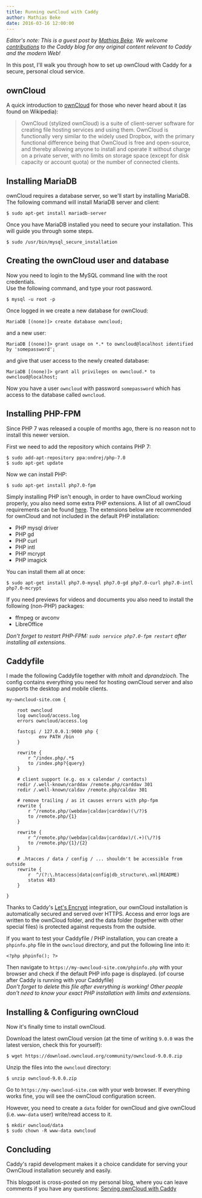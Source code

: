 ```yaml
---
title: Running ownCloud with Caddy
author: Mathias Beke
date: 2016-03-16 12:00:00
---
```


*Editor's note: This is a guest post by [Mathias Beke](https://denbeke.be/blog/). We welcome [contributions](https://github.com/caddyserver/caddyserver.com/pulls) to the Caddy blog for any original content relevant to Caddy and the modern Web!*

In this post, I'll walk you through how to set up ownCloud with Caddy for a secure, personal cloud service.

ownCloud
--------

A quick introduction to [ownCloud](https://owncloud.org) for those who never heard about it (as found on Wikipedia):

> OwnCloud (stylized ownCloud) is a suite of client-server software for creating file hosting services and using them.
> OwnCloud is functionally very similar to the widely used Dropbox, with the primary functional difference being that OwnCloud is free and open-source, and thereby allowing anyone to install and operate it without charge on a private server, with no limits on storage space (except for disk capacity or account quota) or the number of connected clients.


Installing MariaDB
------------------

ownCloud requires a database server, so we'll start by installing MariaDB.  
The following command will install MariaDB server and client:

    $ sudo apt-get install mariadb-server

Once you have MariaDB installed you need to secure your installation. This will guide you through some steps.

    $ sudo /usr/bin/mysql_secure_installation


Creating the ownCloud user and database
---------------------------------------

Now you need to login to the MySQL command line with the root credentials.  
Use the following command, and type your root password.

    $ mysql -u root -p

Once logged in we create a new database for ownCloud:

    MariaDB [(none)]> create database owncloud;

and a new user:

    MariaDB [(none)]> grant usage on *.* to owncloud@localhost identified by 'somepassword';

and give that user access to the newly created database:

    MariaDB [(none)]> grant all privileges on owncloud.* to owncloud@localhost;

Now you have a user `owncloud` with password `somepassword` which has access to the database called `owncloud`.


Installing PHP-FPM
------------------

Since PHP 7 was released a couple of months ago, there is no reason not to install this newer version.

First we need to add the repository which contains PHP 7:

    $ sudo add-apt-repository ppa:ondrej/php-7.0
    $ sudo apt-get update

Now we can install PHP:

    $ sudo apt-get install php7.0-fpm

Simply installing PHP isn't enough, in order to have ownCloud working properly, you also need some extra PHP extensions.
A list of all ownCloud requirements can be found [here](https://doc.owncloud.org/server/7.0/admin_manual/installation/source_installation.html).
The extensions below are recommended for ownCloud and not included in the default PHP installation:

- PHP mysql driver
- PHP gd
- PHP curl
- PHP intl
- PHP mcrypt
- PHP imagick

You can install them all at once:

    $ sudo apt-get install php7.0-mysql php7.0-gd php7.0-curl php7.0-intl php7.0-mcrypt 

If you need previews for videos and documents you also need to install the following (non-PHP) packages:

- ffmpeg or avconv
- LibreOffice

*Don't forget to restart PHP-FPM: `sudo service php7.0-fpm restart` after installing all extensions.*

Caddyfile
---------

I made the following Caddyfile together with *mholt* and *dprandzioch*. The config contains everything you need for hosting ownCloud server and also supports the desktop and mobile clients.

    my-owncloud-site.com {
    
        root owncloud
        log owncloud/access.log
        errors owncloud/access.log
    
        fastcgi / 127.0.0.1:9000 php {
                env PATH /bin
        }
    
        rewrite {
            r ^/index.php/.*$
            to /index.php?{query}
        }
    
        # client support (e.g. os x calendar / contacts)
        redir /.well-known/carddav /remote.php/carddav 301
        redir /.well-known/caldav /remote.php/caldav 301
    
        # remove trailing / as it causes errors with php-fpm
        rewrite {
            r ^/remote.php/(webdav|caldav|carddav)(\/?)$
            to /remote.php/{1}
        }
    
        rewrite {
            r ^/remote.php/(webdav|caldav|carddav)/(.+)(\/?)$
            to /remote.php/{1}/{2}
        }
    
        # .htacces / data / config / ... shouldn't be accessible from outside
        rewrite {
            r  ^/(?:\.htaccess|data|config|db_structure\.xml|README)
            status 403
        }
        
    }

Thanks to Caddy's [Let's Encrypt](https://letsencrypt.org) integration, our ownCloud installation is automatically secured and served over HTTPS. Access and error logs are written to the ownCloud folder, and the data folder (together with other special files) is protected against requests from the outside.

If you want to test your Caddyfile / PHP installation, you can create a `phpinfo.php` file in the `owncloud` directory, and put the following line into it:

    <?php phpinfo(); ?>

Then navigate to `https://my-owncloud-site.com/phpinfo.php` with your browser and check if the default PHP info page is displayed. (of course after Caddy is running with your Caddyfile)   
*Don't forget to delete this file after everything is working! Other people don't need to know your exact PHP installation with limits and extensions.*


Installing & Configuring ownCloud
---------------------------------

Now it's finally time to install ownCloud.

Download the latest ownCloud version (at the time of writing `9.0.0` was the latest version, check this for yourself):

    $ wget https://download.owncloud.org/community/owncloud-9.0.0.zip

Unzip the files into the `owncloud` directory:

    $ unzip owncloud-9.0.0.zip

Go to `https://my-owncloud-site.com` with your web browser.
If everything works fine, you will see the ownCloud configuration screen.

However, you need to create a `data` folder for ownCloud and give ownCloud (i.e. `www-data` user) write/read access to it.

    $ mkdir owncloud/data
    $ sudo chown -R www-data owncloud


Concluding
----------

Caddy's rapid development makes it a choice candidate for serving your OwnCloud installation securely and easily.

This blogpost is cross-posted on my personal blog, where you can leave comments if you have any questions: [Serving ownCloud with Caddy](https://denbeke.be/blog/webdevelopment/serving-owncloud-with-caddy/)

